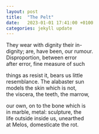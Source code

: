 ```yaml
---
layout: post
title:  "The Pelt"
date:   2023-01-01 17:41:00 +0100
categories: jekyll update
---
```

   
They wear with dignity their in- <br>
dignity; are, have been, our rumour. <br>
Disproportion, between error <br>
after error, fine measure of such <br>

things as resist it, bears us little <br>
resemblance. The alabaster sun <br>
models the skin which is not, <br>
the viscera, the teeth, the marrow, <br>

our own, on to the bone which is <br>
in marble, metal: sculpture, the <br>
life outside inside us, unearthed <br>
at Melos, domesticate the rot. <br>
